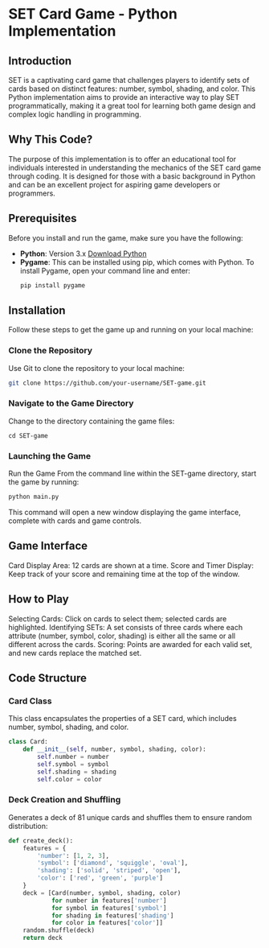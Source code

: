 # SET Card Game - Python Implementation

## Introduction
SET is a captivating card game that challenges players to identify sets of cards based on distinct features: number, symbol, shading, and color. This Python implementation aims to provide an interactive way to play SET programmatically, making it a great tool for learning both game design and complex logic handling in programming.

## Why This Code?
The purpose of this implementation is to offer an educational tool for individuals interested in understanding the mechanics of the SET card game through coding. It is designed for those with a basic background in Python and can be an excellent project for aspiring game developers or programmers.

## Prerequisites
Before you install and run the game, make sure you have the following:
- **Python**: Version 3.x [Download Python](https://www.python.org/downloads/)
- **Pygame**: This can be installed using pip, which comes with Python. To install Pygame, open your command line and enter:
  ```bash
  pip install pygame

## Installation
Follow these steps to get the game up and running on your local machine:

### Clone the Repository
Use Git to clone the repository to your local machine:
```bash
git clone https://github.com/your-username/SET-game.git
```

### Navigate to the Game Directory
Change to the directory containing the game files:
```
cd SET-game
```

### Launching the Game
Run the Game
From the command line within the SET-game directory, start the game by running:
```bash
python main.py
```
This command will open a new window displaying the game interface, complete with cards and game controls.

## Game Interface

Card Display Area: 12 cards are shown at a time.
Score and Timer Display: Keep track of your score and remaining time at the top of the window.

## How to Play
Selecting Cards: Click on cards to select them; selected cards are highlighted.
Identifying SETs: A set consists of three cards where each attribute (number, symbol, color, shading) is either all the same or all different across the cards.
Scoring: Points are awarded for each valid set, and new cards replace the matched set.

## Code Structure

### Card Class
This class encapsulates the properties of a SET card, which includes number, symbol, shading, and color.

```python
class Card:
    def __init__(self, number, symbol, shading, color):
        self.number = number
        self.symbol = symbol
        self.shading = shading
        self.color = color
```

### Deck Creation and Shuffling
Generates a deck of 81 unique cards and shuffles them to ensure random distribution:

```python
def create_deck():
    features = {
        'number': [1, 2, 3],
        'symbol': ['diamond', 'squiggle', 'oval'],
        'shading': ['solid', 'striped', 'open'],
        'color': ['red', 'green', 'purple']
    }
    deck = [Card(number, symbol, shading, color) 
            for number in features['number']
            for symbol in features['symbol']
            for shading in features['shading']
            for color in features['color']]
    random.shuffle(deck)
    return deck
